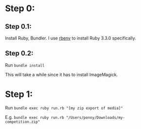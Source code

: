 # Step 0:
## Step 0.1: 
Install Ruby, Bundler.  I use [rbenv](https://github.com/rbenv/rbenv) to install Ruby 3.3.0 specifically.

## Step 0.2: 
Run `bundle install`

This will take a while since it has to install ImageMagick.

# Step 1:

Run `bundle exec ruby run.rb "[my zip export of media]"`

E.g. `bundle exec ruby run.rb "/Users/ponny/Downloads/my-competition.zip"`

